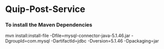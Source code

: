 # Quip-Post-Service

### To install the Maven Dependencies
mvn install:install-file -Dfile=mysql-connector-java-5.1.46.jar -DgroupId=com.mysql -DartifactId=jdbc -Dversion=5.1.46 -Dpackaging=jar

